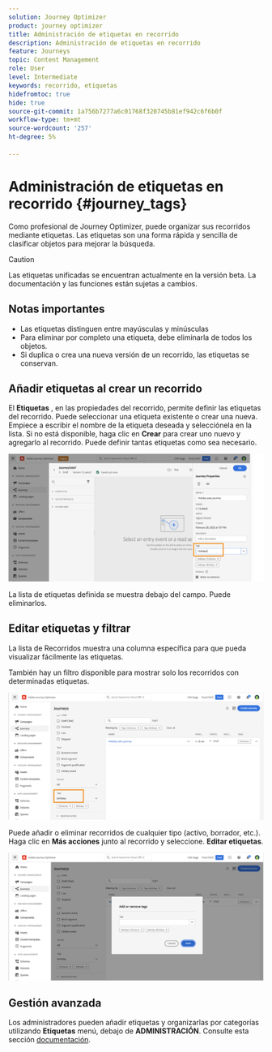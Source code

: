 ```yaml
---
solution: Journey Optimizer
product: journey optimizer
title: Administración de etiquetas en recorrido
description: Administración de etiquetas en recorrido
feature: Journeys
topic: Content Management
role: User
level: Intermediate
keywords: recorrido, etiquetas
hidefromtoc: true
hide: true
source-git-commit: 1a756b7277a6c01768f320745b81ef942c6f6b0f
workflow-type: tm+mt
source-wordcount: '257'
ht-degree: 5%

---
```


# Administración de etiquetas en recorrido {#journey_tags}

Como profesional de Journey Optimizer, puede organizar sus recorridos mediante etiquetas. Las etiquetas son una forma rápida y sencilla de clasificar objetos para mejorar la búsqueda.

>[!CAUTION]
>
> Las etiquetas unificadas se encuentran actualmente en la versión beta. La documentación y las funciones están sujetas a cambios.

## Notas importantes

* Las etiquetas distinguen entre mayúsculas y minúsculas
* Para eliminar por completo una etiqueta, debe eliminarla de todos los objetos.
* Si duplica o crea una nueva versión de un recorrido, las etiquetas se conservan.

## Añadir etiquetas al crear un recorrido

El **Etiquetas** , en las propiedades del recorrido, permite definir las etiquetas del recorrido. Puede seleccionar una etiqueta existente o crear una nueva. Empiece a escribir el nombre de la etiqueta deseada y selecciónela en la lista. Si no está disponible, haga clic en **Crear** para crear uno nuevo y agregarlo al recorrido. Puede definir tantas etiquetas como sea necesario.

![](assets/tags1.png)

La lista de etiquetas definida se muestra debajo del campo. Puede eliminarlos.

## Editar etiquetas y filtrar

La lista de Recorridos muestra una columna específica para que pueda visualizar fácilmente las etiquetas.

También hay un filtro disponible para mostrar solo los recorridos con determinadas etiquetas.

![](assets/tags2.png)

Puede añadir o eliminar recorridos de cualquier tipo (activo, borrador, etc.). Haga clic en **Más acciones** junto al recorrido y seleccione. **Editar etiquetas**.

![](assets/tags3.png)

## Gestión avanzada

Los administradores pueden añadir etiquetas y organizarlas por categorías utilizando **Etiquetas** menú, debajo de **ADMINISTRACIÓN**. Consulte esta sección [documentación](https://experienceleague.adobe.com/docs/experience-platform/administrative-tags/overview.html).
